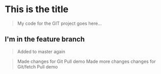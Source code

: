 # This is the title 

> My code for the GIT project goes here...

## I'm in the feature branch

> Added to master again

> Made changes for Git Pull demo
> Made  more changes changes for Git/fetch Pull demo
